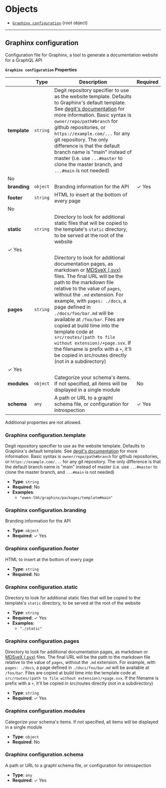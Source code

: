 # Objects
* [`Graphinx configuration`](#reference-graphinx-configuration) (root object)


---------------------------------------
<a name="reference-graphinx-configuration"></a>
## Graphinx configuration

Configuration file for Graphinx, a tool to generate a documentation website for a GraphQL API

**`Graphinx configuration` Properties**

|   |Type|Description|Required|
|---|---|---|---|
|**template**|`string`|Degit repository specifier to use as the website template. Defaults to Graphinx's default template.  See [degit's documentation](https://www.npmjs.com/package/degit#basics) for more information.  Basic syntax is `owner/repo/path#branch` for github repositories, or `https://example.com/...` for any git repository.  The only difference is that the default branch name is "main" instead of master (i.e. use  `...#master` to clone the master branch, and `...#main` is not needed)
|No|
|**branding**|`object`|Branding information for the API| &#10003; Yes|
|**footer**|`string`|HTML to insert at the bottom of every page
|No|
|**static**|`string`|Directory to look for additional static files that will be copied to the template's `static` directory, to be served at the root of the website
| &#10003; Yes|
|**pages**|`string`|Directory to look for additional documentation pages, as markdown or [MDSveX (.svx)](https://mdsvex.pngwn.io/) files. The final URL will be the path to the markdown file relative to the value of `pages`, without the `.md` extension. For example, with `pages: ./docs`, a page defined in `./docs/foo/bar.md` will be available at `/foo/bar`. Files are copied at build time into the template code at `src/routes/(path to file without extension)/+page.svx`. If the filename is prefix with a `+`, it'll be copied in src/routes directly (not in a subdirectory)
| &#10003; Yes|
|**modules**|`object`|Categorize your schema's items. If not specified, all items will be displayed in a single module|No|
|**schema**|`any`|A path or URL to a graphl schema file, or configuration for introspection| &#10003; Yes|

Additional properties are not allowed.

### Graphinx configuration.template

Degit repository specifier to use as the website template. Defaults to Graphinx's default template.  See [degit's documentation](https://www.npmjs.com/package/degit#basics) for more information.  Basic syntax is `owner/repo/path#branch` for github repositories, or `https://example.com/...` for any git repository.  The only difference is that the default branch name is "main" instead of master (i.e. use  `...#master` to clone the master branch, and `...#main` is not needed)


* **Type**: `string`
* **Required**: No
* **Examples**:
    * `"ewen-lbh/graphinx/packages/template#main"`

### Graphinx configuration.branding

Branding information for the API

* **Type**: `object`
* **Required**:  &#10003; Yes

### Graphinx configuration.footer

HTML to insert at the bottom of every page


* **Type**: `string`
* **Required**: No

### Graphinx configuration.static

Directory to look for additional static files that will be copied to the template's `static` directory, to be served at the root of the website


* **Type**: `string`
* **Required**:  &#10003; Yes
* **Examples**:
    * `"./static"`

### Graphinx configuration.pages

Directory to look for additional documentation pages, as markdown or [MDSveX (.svx)](https://mdsvex.pngwn.io/) files. The final URL will be the path to the markdown file relative to the value of `pages`, without the `.md` extension. For example, with `pages: ./docs`, a page defined in `./docs/foo/bar.md` will be available at `/foo/bar`. Files are copied at build time into the template code at `src/routes/(path to file without extension)/+page.svx`. If the filename is prefix with a `+`, it'll be copied in src/routes directly (not in a subdirectory)


* **Type**: `string`
* **Required**:  &#10003; Yes

### Graphinx configuration.modules

Categorize your schema's items. If not specified, all items will be displayed in a single module

* **Type**: `object`
* **Required**: No

### Graphinx configuration.schema

A path or URL to a graphl schema file, or configuration for introspection

* **Type**: `any`
* **Required**:  &#10003; Yes


